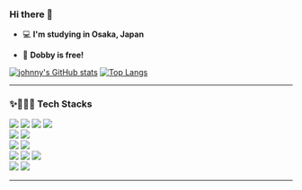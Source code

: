 ### Hi there 👋

 - 💻    **I'm studying in Osaka, Japan**

 - 🤩  **Dobby is free!**

<div>


<!-- ![johnny's GitHub stats](https://github-readme-stats.vercel.app/api?username=jongwon1004&show_icons=true&theme=tokyonight) -->
[![johnny's GitHub stats](https://github-readme-stats.vercel.app/api?username=jongwon1004)](https://github.com/anuraghazra/github-readme-stats)
[![Top Langs](https://github-readme-stats.vercel.app/api/top-langs/?username=jongwon1004)](https://github.com/anuraghazra/github-readme-stats)
<!-- [![Top Langs](https://github-readme-stats.vercel.app/api/top-langs/?username=jongwon1004&show_icons=true&theme=tokyonight)](https://github.com/anuraghazra/github-readme-stats) -->


<hr>

<div align=left>
</div>

<div align=left>
<h3>✨👩🏻‍💻 Tech Stacks </h3>
<!--
<img src="https://img.shields.io/badge/아이콘의 내용-배경색?style=flat&logo=로고이름&logoColor=white"/>
<img src="https://img.shields.io/badge/React-61DAFB?style=flat-square&logo=React&logoColor=white"/>
-->
<!-- Front -->
<img src="https://img.shields.io/badge/HTML5-E34F26?style=for-the-badge&logo=HTML5&logoColor=white"/>
<img src="https://img.shields.io/badge/CSS3-1572B6?style=for-the-badge&logo=CSS3&logoColor=white"/>
<img src="https://img.shields.io/badge/JavaScript-F7DF1E?style=for-the-badge&logo=JavaScript&logoColor=white"/>
<img src="https://img.shields.io/badge/jQuery-0769AD?style=for-the-badge&logo=jQuery&logoColor=white"/>
<br>
<!-- Back -->
<img src="https://img.shields.io/badge/Java-007396?style=for-the-badge&logo=Java&logoColor=white">


<!-- data -->
<img src="https://img.shields.io/badge/MySQL-F80000?style=for-the-badge&logo=MySQL&logoColor=white"/>
<br>
<!-- 프레임워크 -->
<img src="https://img.shields.io/badge/Spring-6DB33F?style=for-the-badge&logo=Spring&logoColor=white"/>

<img src="https://img.shields.io/badge/bootstrap-7952B3?style=for-the-badge&logo=bootstrap&logoColor=white">


<br>
<!-- 서버 -->
<img src="https://img.shields.io/badge/apache tomcat-F8DC75?style=for-the-badge&logo=apachetomcat&logoColor=white">

<!-- tool -->
<img src="https://img.shields.io/badge/Eclipse IDE-2C2255?style=for-the-badge&logo=Eclipse IDE&logoColor=white"/>
  
 <img src="https://img.shields.io/badge/InteliJ IDE-2C2255?style=for-the-badge&logo=InteliJ IDE&logoColor=white"/>

<br>
<!-- 협업 -->
<img src="https://img.shields.io/badge/GitHub-181717?style=for-the-badge&logo=GitHub&logoColor=white"/>

<img src="https://img.shields.io/badge/Notion-000000?style=for-the-badge&logo=Notion&logoColor=white"/>
<br>


</div>

<hr>
